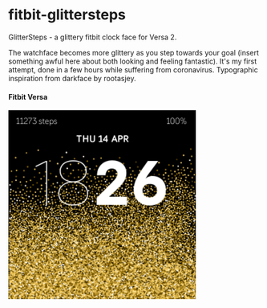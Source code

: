 # fitbit-glittersteps
GlitterSteps - a glittery fitbit clock face for Versa 2.

The watchface becomes more glittery as you step towards your goal (insert something awful here about both looking and feeling fantastic).
It's my first attempt, done in a few hours while suffering from coronavirus.  Typographic inspiration from darkface by rootasjey.


#### Fitbit Versa
![Versa](https://raw.githubusercontent.com/alicemyerson/glittersteps-fitbit/main/resources/screencap.PNG)